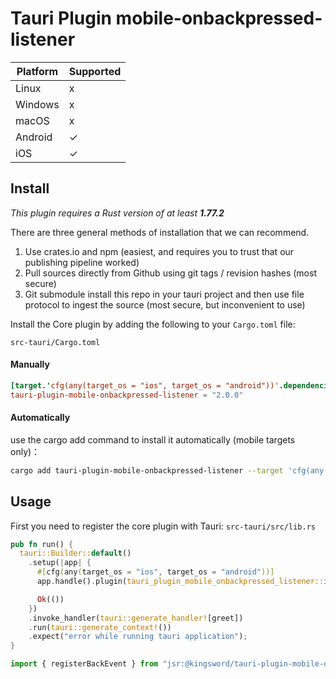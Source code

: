 # Tauri Plugin mobile-onbackpressed-listener

| Platform | Supported |
| -------- | --------- |
| Linux    | x         |
| Windows  | x         |
| macOS    | x         |
| Android  | ✓         |
| iOS      | ✓         |

## Install

_This plugin requires a Rust version of at least **1.77.2**_

There are three general methods of installation that we can recommend.

1. Use crates.io and npm (easiest, and requires you to trust that our publishing pipeline worked)
2. Pull sources directly from Github using git tags / revision hashes (most secure)
3. Git submodule install this repo in your tauri project and then use file protocol to ingest the source (most secure,
   but inconvenient to use)

Install the Core plugin by adding the following to your `Cargo.toml` file:

`src-tauri/Cargo.toml`

#### Manually

```toml
[target.'cfg(any(target_os = "ios", target_os = "android"))'.dependencies]
tauri-plugin-mobile-onbackpressed-listener = "2.0.0"
```

#### Automatically

use the cargo add command to install it automatically (mobile targets only)：
```bash
cargo add tauri-plugin-mobile-onbackpressed-listener --target 'cfg(any(target_os = "ios", target_os = "android"))'
```

## Usage

First you need to register the core plugin with Tauri:
`src-tauri/src/lib.rs`

```rust
pub fn run() {
  tauri::Builder::default()
    .setup(|app| {
      #[cfg(any(target_os = "ios", target_os = "android"))]
      app.handle().plugin(tauri_plugin_mobile_onbackpressed_listener::init())?;

      Ok(())
    })
    .invoke_handler(tauri::generate_handler![greet])
    .run(tauri::generate_context!())
    .expect("error while running tauri application");
}
```

```ts
import { registerBackEvent } from "jsr:@kingsword/tauri-plugin-mobile-onbackpressed-listener"
```